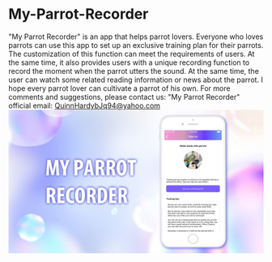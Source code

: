 # My-Parrot-Recorder
"My Parrot Recorder" is an app that helps parrot lovers. Everyone who loves parrots can use this app to set up an exclusive training plan for their parrots. The customization of this function can meet the requirements of users. At the same time, it also provides users with a unique recording function to record the moment when the parrot utters the sound. At the same time, the user can watch some related reading information or news about the parrot. I hope every parrot lover can cultivate a parrot of his own.
For more comments and suggestions, please contact us: "My Parrot Recorder" official email: QuinnHardybJq94@yahoo.com
![Image text](https://github.com/qinfendezhou/My-Parrot-Recorder/blob/main/%E9%A1%B9%E7%9B%AE%202(1)/%E7%94%BB%E6%9D%BF%201.jpg)
